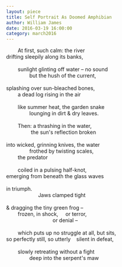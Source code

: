 ```yaml
---
layout: piece
title: Self Portrait As Doomed Amphibian
author: William James
date: 2016-03-19 16:00:00
category: march2016
---
```

<p>&nbsp;&nbsp;&nbsp;&nbsp;&nbsp;&nbsp;&nbsp;&nbsp;At first, such calm: the river<br>
drifting sleepily along its banks,<br>
<br>
&nbsp;&nbsp;&nbsp;&nbsp;&nbsp;&nbsp;&nbsp;&nbsp;sunlight glinting off water &ndash; no sound<br>
&nbsp;&nbsp;&nbsp;&nbsp;&nbsp;&nbsp;&nbsp;&nbsp;&nbsp;&nbsp;&nbsp;&nbsp;&nbsp;&nbsp;&nbsp;&nbsp;but the hush of the current,<br>
<br>
splashing over sun-bleached bones,<br>
&nbsp;&nbsp;&nbsp;&nbsp;&nbsp;&nbsp;&nbsp;&nbsp;a dead log rising in the air<br>
<br>
&nbsp;&nbsp;&nbsp;&nbsp;&nbsp;&nbsp;&nbsp;&nbsp;like summer heat, the garden snake<br>
&nbsp;&nbsp;&nbsp;&nbsp;&nbsp;&nbsp;&nbsp;&nbsp;&nbsp;&nbsp;&nbsp;&nbsp;&nbsp;&nbsp;&nbsp;&nbsp;lounging in dirt &amp; dry leaves.<br>
<br>
&nbsp;&nbsp;&nbsp;&nbsp;&nbsp;&nbsp;&nbsp;&nbsp;Then: a thrashing in the water,<br>
&nbsp;&nbsp;&nbsp;&nbsp;&nbsp;&nbsp;&nbsp;&nbsp;&nbsp;&nbsp;&nbsp;&nbsp;&nbsp;&nbsp;&nbsp;&nbsp;&nbsp;the sun&#39;s reflection broken<br>
<br>
into wicked, grinning knives, the water<br>
&nbsp;&nbsp;&nbsp;&nbsp;&nbsp;&nbsp;&nbsp;&nbsp;&nbsp;&nbsp;&nbsp;&nbsp;&nbsp;&nbsp;&nbsp;&nbsp;frothed by twisting scales,<br>
&nbsp;&nbsp;&nbsp;&nbsp;&nbsp;&nbsp;&nbsp;&nbsp;the predator<br>
<br>
&nbsp;&nbsp;&nbsp;&nbsp;&nbsp;&nbsp;&nbsp;&nbsp;coiled in a pulsing half-knot,<br>
emerging from beneath the glass waves<br>
<br>
in triumph.<br>
&nbsp;&nbsp;&nbsp;&nbsp;&nbsp;&nbsp;&nbsp;&nbsp;&nbsp;&nbsp;&nbsp;&nbsp;&nbsp;&nbsp;&nbsp;&nbsp;&nbsp;&nbsp;&nbsp;&nbsp;&nbsp;&nbsp;Jaws clamped tight<br>
<br>
&amp; dragging the tiny green frog &ndash;<br>
&nbsp;&nbsp;&nbsp;&nbsp;&nbsp;&nbsp;&nbsp;&nbsp;frozen, in shock,&nbsp;&nbsp;&nbsp;&nbsp;&nbsp;or terror,<br>
&nbsp;&nbsp;&nbsp;&nbsp;&nbsp;&nbsp;&nbsp;&nbsp;&nbsp;&nbsp;&nbsp;&nbsp;&nbsp;&nbsp;&nbsp;&nbsp;&nbsp;&nbsp;&nbsp;&nbsp;&nbsp;&nbsp;&nbsp;&nbsp;&nbsp;&nbsp;&nbsp;&nbsp;&nbsp;&nbsp;&nbsp;&nbsp;or denial &ndash;<br>
<br>
&nbsp;&nbsp;&nbsp;&nbsp;&nbsp;&nbsp;&nbsp;&nbsp;which puts up no struggle at all, but sits,<br>
so perfectly still, so utterly&nbsp;&nbsp;&nbsp;&nbsp;silent in defeat,<br>
<br>
&nbsp;&nbsp;&nbsp;&nbsp;&nbsp;&nbsp;&nbsp;&nbsp;slowly retreating without a fight<br>
&nbsp;&nbsp;&nbsp;&nbsp;&nbsp;&nbsp;&nbsp;&nbsp;&nbsp;&nbsp;&nbsp;&nbsp;&nbsp;&nbsp;&nbsp;&nbsp;deep into the serpent&#39;s maw</p>